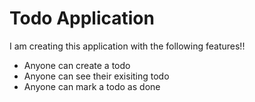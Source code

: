 # Todo Application
I am creating this application with the following features!!

- Anyone can create a todo
- Anyone can see their exisiting todo
- Anyone can mark a todo as done
